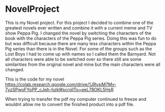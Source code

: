 # NovelProject
This is my Novel project. For this project I decided to combine one of the greatest novels ever written and combine it with a current meme and TV show Peppa Pig. I changed the novel by switching the characters of the book with the characters of the Peppa Pig series. Doing this was fun to do but was difficult because there are many less characters within the Peppa Pig series than there is in the Novel. For some of the groups such as the Lost Boys I had to come up with names so I called them the Barnyard. Not all characters were able to be switched over so there still are some similarities from the original novel and mine but the main characters were all changed. 

This is the code for my novel
https://colab.research.google.com/drive/1JRvsiM7Mv-7yzSPwoFYoPP_cJph-hzkI#scrollTo=eeL78OKL5HsR

When trying to transfer the pdf my computer continued to freeze and wouldnt allow me to convert the finished product into a pdf file. 
